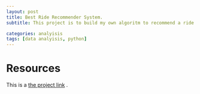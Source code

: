 ```yaml
---
layout: post
title: Best Ride Recommender System.
subtitle: This project is to build my own algoritm to recommend a ride for the customer based on the location, destination, surge price and weather data!

categories: analyisis
tags: [data analyisis, python]
---
```


# Resources

This is a [the project link](https://github.com/a7madgamaltantawy/Data_Science_Projects/blob/master/Recommend%20a%20ride%20at%20a%20good%20price!.ipynb) .



